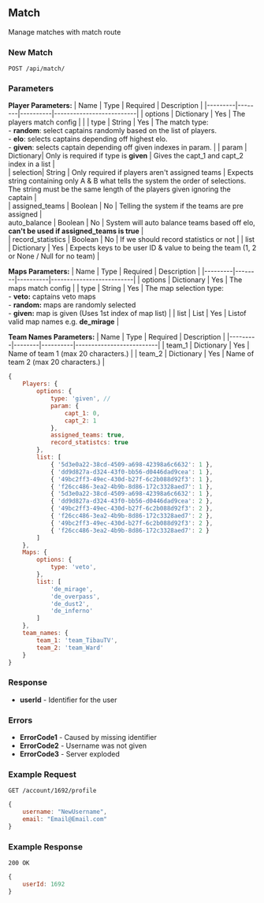 

## Match
Manage matches with match route

### New Match
`POST /api/match/`

### Parameters

**Player Parameters:**
| Name    | Type   | Required | Description                                                                                                                                                                                          |
|---------|--------|----------|--------------------------|
| options | Dictionary |    Yes   | The players match config |                                                                                                                                                                                              |
| type    | String |    Yes   | The match type: <br> - **random**: select captains randomly based on the list of players. <br>- **elo**: selects captains depending off highest elo. <br>- **given**: selects captain depending off given indexes in param.          | 
|    param     |    Dictionary|     Only is required if  type is **given**     |          Gives the capt_1 and capt_2 index in a list           |      
|    selection|       String     |  Only required if  players aren't assigned teams      | Expects string containing only A & B what tells the system the order of selections. The string must be the same length of the players given ignoring the captain    |  
| assigned_teams  | Boolean  | No   | Telling the system if the teams are pre assigned  |     
auto_balance | Boolean | No |  System will auto balance teams based off elo, **can't be used if assigned_teams is true**  |                
| record_statistics | Boolean | No | If we should record statistics or not  |
| list | Dictionary | Yes | Expects keys to be user ID & value to being the team (1, 2 or None / Null for no team) |                                                                                          

**Maps Parameters:**
| Name 	| Type 	| Required 	| Description 	|
|---------|--------|----------|--------------------------|
| options 	|  Dictionary	| Yes	| The maps match config 	|
| type 	|  String 	| Yes 	|  The map selection type: <br> - **veto:** captains veto maps <br> - **random:** maps are randomly selected <br> - **given:** map is given (Uses 1st index of map list)	|
| list 	|  List | Yes 	| Listof valid map names e.g. **de_mirage** 	|

**Team Names Parameters:**
| Name 	| Type 	| Required 	| Description 	|
|---------|--------|----------|--------------------------|
| team_1 	|  Dictionary	|  Yes	| Name of team 1 (max 20 characters.)	|
| team_2 	|  Dictionary	|  Yes	| Name of team 2 (max 20 characters.)	|


```javascript
{
	Players: {
		options: {
			type: 'given', // 
			param: {
				capt_1: 0,
				capt_2: 1
			},
			assigned_teams: true, 
			record_statistcs: true 
		},
		list: [
			{ '5d3e0a22-38cd-4509-a698-42398a6c6632': 1 },
			{ 'dd9d827a-d324-43f0-bb56-d0446dad9cea': 1 },
			{ '49bc2ff3-49ec-430d-b27f-6c2b088d92f3': 1 },
			{ 'f26cc486-3ea2-4b9b-8d86-172c3328aed7': 1 },
			{ '5d3e0a22-38cd-4509-a698-42398a6c6632': 1 },
			{ 'dd9d827a-d324-43f0-bb56-d0446dad9cea': 2 },
			{ '49bc2ff3-49ec-430d-b27f-6c2b088d92f3': 2 },
			{ 'f26cc486-3ea2-4b9b-8d86-172c3328aed7': 2 },
			{ '49bc2ff3-49ec-430d-b27f-6c2b088d92f3': 2 },
			{ 'f26cc486-3ea2-4b9b-8d86-172c3328aed7': 2 }
		]
	},
	Maps: {
		options: {
			type: 'veto',
		},
		list: [
			'de_mirage', 
			'de_overpass',
			'de_dust2', 
			'de_inferno'
		]
	},
	team_names: {
		team_1: 'team_TibauTV',
		team_2: 'team_Ward'
	}
}
```


### Response
- **userId** - Identifier for the user

### Errors
- **ErrorCode1** - Caused by missing identifier
- **ErrorCode2** - Username was not given
- **ErrorCode3** - Server exploded

### Example Request
`GET /account/1692/profile`

```javascript
{
	username: "NewUsername",
	email: "Email@Email.com"
}
```

### Example Response
`200 OK`

```javascript
{
	userId: 1692
}
```
